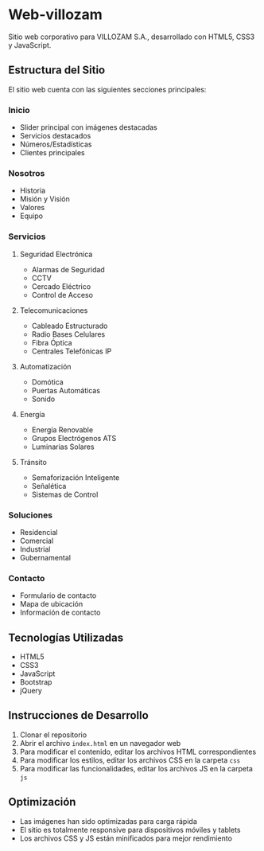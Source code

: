 # Web-villozam

Sitio web corporativo para VILLOZAM S.A., desarrollado con HTML5, CSS3 y JavaScript.

## Estructura del Sitio

El sitio web cuenta con las siguientes secciones principales:

### Inicio
- Slider principal con imágenes destacadas
- Servicios destacados
- Números/Estadísticas
- Clientes principales

### Nosotros
- Historia
- Misión y Visión
- Valores
- Equipo

### Servicios
1. Seguridad Electrónica
   - Alarmas de Seguridad
   - CCTV
   - Cercado Eléctrico
   - Control de Acceso

2. Telecomunicaciones
   - Cableado Estructurado
   - Radio Bases Celulares
   - Fibra Óptica
   - Centrales Telefónicas IP

3. Automatización
   - Domótica
   - Puertas Automáticas
   - Sonido

4. Energía
   - Energía Renovable
   - Grupos Electrógenos ATS
   - Luminarias Solares

5. Tránsito
   - Semaforización Inteligente
   - Señalética
   - Sistemas de Control

### Soluciones
- Residencial
- Comercial
- Industrial
- Gubernamental

### Contacto
- Formulario de contacto
- Mapa de ubicación
- Información de contacto

## Tecnologías Utilizadas
- HTML5
- CSS3
- JavaScript
- Bootstrap
- jQuery

## Instrucciones de Desarrollo

1. Clonar el repositorio
2. Abrir el archivo `index.html` en un navegador web
3. Para modificar el contenido, editar los archivos HTML correspondientes
4. Para modificar los estilos, editar los archivos CSS en la carpeta `css`
5. Para modificar las funcionalidades, editar los archivos JS en la carpeta `js`

## Optimización
- Las imágenes han sido optimizadas para carga rápida
- El sitio es totalmente responsive para dispositivos móviles y tablets
- Los archivos CSS y JS están minificados para mejor rendimiento
